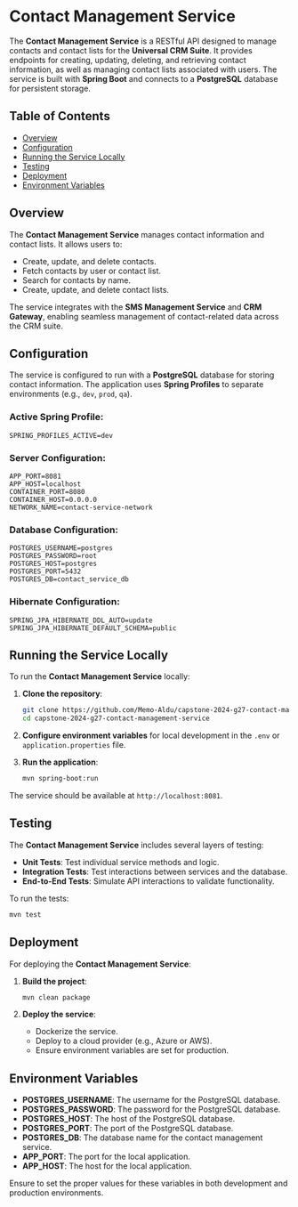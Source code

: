 # Contact Management Service

The **Contact Management Service** is a RESTful API designed to manage contacts and contact lists for the **Universal CRM Suite**. It provides endpoints for creating, updating, deleting, and retrieving contact information, as well as managing contact lists associated with users. The service is built with **Spring Boot** and connects to a **PostgreSQL** database for persistent storage.

## Table of Contents
- [Overview](#overview)
- [Configuration](#configuration)
- [Running the Service Locally](#running-the-service-locally)
- [Testing](#testing)
- [Deployment](#deployment)
- [Environment Variables](#environment-variables)


## Overview

The **Contact Management Service** manages contact information and contact lists. It allows users to:
- Create, update, and delete contacts.
- Fetch contacts by user or contact list.
- Search for contacts by name.
- Create, update, and delete contact lists.

The service integrates with the **SMS Management Service** and **CRM Gateway**, enabling seamless management of contact-related data across the CRM suite.


## Configuration

The service is configured to run with a **PostgreSQL** database for storing contact information. The application uses **Spring Profiles** to separate environments (e.g., `dev`, `prod`, `qa`).

### Active Spring Profile:
```properties
SPRING_PROFILES_ACTIVE=dev
```

### Server Configuration:
```properties
APP_PORT=8081
APP_HOST=localhost
CONTAINER_PORT=8080
CONTAINER_HOST=0.0.0.0
NETWORK_NAME=contact-service-network
```

### Database Configuration:
```properties
POSTGRES_USERNAME=postgres
POSTGRES_PASSWORD=root
POSTGRES_HOST=postgres
POSTGRES_PORT=5432
POSTGRES_DB=contact_service_db
```

### Hibernate Configuration:
```properties
SPRING_JPA_HIBERNATE_DDL_AUTO=update
SPRING_JPA_HIBERNATE_DEFAULT_SCHEMA=public
```

## Running the Service Locally

To run the **Contact Management Service** locally:

1. **Clone the repository**:
   ```bash
   git clone https://github.com/Memo-Aldu/capstone-2024-g27-contact-management-service.git
   cd capstone-2024-g27-contact-management-service
   ```

2. **Configure environment variables** for local development in the `.env` or `application.properties` file.

3. **Run the application**:
   ```bash
   mvn spring-boot:run
   ```

The service should be available at `http://localhost:8081`.


## Testing

The **Contact Management Service** includes several layers of testing:

- **Unit Tests**: Test individual service methods and logic.
- **Integration Tests**: Test interactions between services and the database.
- **End-to-End Tests**: Simulate API interactions to validate functionality.

To run the tests:

```bash
mvn test
```


## Deployment

For deploying the **Contact Management Service**:

1. **Build the project**:
   ```bash
   mvn clean package
   ```

2. **Deploy the service**:
   - Dockerize the service.
   - Deploy to a cloud provider (e.g., Azure or AWS).
   - Ensure environment variables are set for production.

## Environment Variables

- **POSTGRES_USERNAME**: The username for the PostgreSQL database.
- **POSTGRES_PASSWORD**: The password for the PostgreSQL database.
- **POSTGRES_HOST**: The host of the PostgreSQL database.
- **POSTGRES_PORT**: The port of the PostgreSQL database.
- **POSTGRES_DB**: The database name for the contact management service.
- **APP_PORT**: The port for the local application.
- **APP_HOST**: The host for the local application.

Ensure to set the proper values for these variables in both development and production environments.
